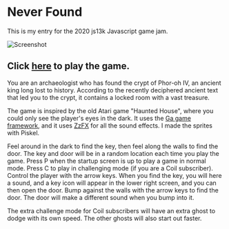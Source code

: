 # Never Found

This is my entry for the 2020 js13k Javascript game jam.

![Screenshot](https://github.com/robinlamb/NeverFound/blob/master/assets/images/NeverFound_screenshot1.png)

## Click [here](https://js13kgames.com/entries/never-found) to play the game.

You are an archaeologist who has found the crypt of Phor-oh IV, an ancient king long lost to history.  According to the recently deciphered ancient text that led you to the crypt, it contains a locked room with a vast treasure.  

The game is inspired by the old Atari game "Haunted House", where you could only see the player's eyes in the dark.  It uses the [Ga game framework](https://github.com/kittykatattack/ga), and it uses [ZzFX](https://github.com/KilledByAPixel/ZzFX) for all the sound effects.  I made the sprites with Piskel.

Feel around in the dark to find the key, then feel along the walls to find the door.  The key and door will be in a random location each time you play the game.  Press P when the startup screen is up to play a game in normal mode.  Press C to play in challenging mode (if you are a Coil subscriber).  Control the player with the arrow keys.  When you find the key, you will here a sound, and a key icon will appear in the lower right screen, and you can then open the door.  Bump against the walls with the arrow keys to find the door.  The door will make a different sound when you bump into it.

The extra challenge mode for Coil subscribers will have an extra ghost to dodge with its own speed.  The other ghosts will also start out faster.

